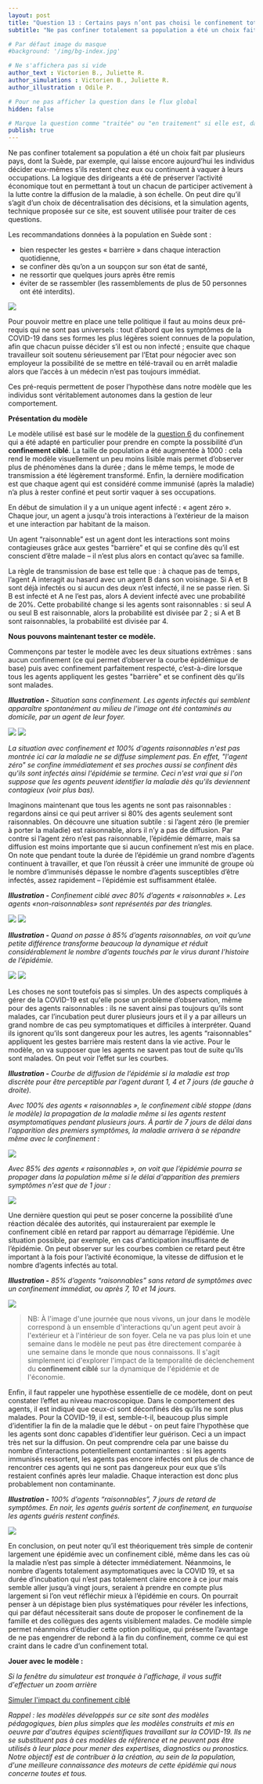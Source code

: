 ```yaml
---
layout: post
title: "Question 13 : Certains pays n’ont pas choisi le confinement total mais le confinement ciblé : est-il possible de juguler ainsi une épidémie ?"
subtitle: "Ne pas confiner totalement sa population a été un choix fait par plusieurs pays, dont la Suède..."

# Par défaut image du masque
#background: '/img/bg-index.jpg'

# Ne s'affichera pas si vide
author_text : Victorien B., Juliette R. 
author_simulations : Victorien B., Juliette R. 
author_illustration : Odile P.

# Pour ne pas afficher la question dans le flux global
hidden: false

# Marque la question comme "traitée" ou "en traitement" si elle est, dans cette ordre, publiée ou non
publish: true
---
```

Ne pas confiner totalement sa population a été un choix fait par plusieurs pays, dont la Suède, par exemple, qui laisse encore aujourd’hui les individus décider eux-mêmes s’ils restent chez eux ou continuent à vaquer à leurs occupations. La logique des dirigeants a été de préserver l’activité économique tout en permettant à tout un chacun de participer activement à la lutte contre la diffusion de la maladie, à son échelle. On peut dire qu’il s’agit d’un choix de décentralisation des décisions, et la simulation agents, technique proposée sur ce site, est souvent utilisée pour traiter de ces questions. 

Les recommandations données à la population en Suède sont  : 
- bien respecter les gestes « barrière » dans chaque interaction quotidienne, 
- se confiner dès qu’on a un soupçon sur son état de santé, 
- ne ressortir que quelques jours après être remis 
- éviter de se rassembler (les rassemblements de plus de 50 personnes ont été interdits). 

<img src="/img/posts/Q13_dessin.jpg" class="full-size">

Pour pouvoir mettre en place une telle politique il faut au moins deux pré-requis qui ne sont pas universels : tout d’abord que les symptômes  de la COVID-19 dans ses formes les plus légères soient connues de la population, afin que chacun puisse décider s’il est ou non infecté ; ensuite que chaque travailleur soit soutenu sérieusement par l’Etat pour négocier avec son employeur la possibilité de se mettre en télé-travail ou en arrêt maladie alors que l’accès à un médecin n’est pas toujours immédiat. 

Ces pré-requis permettent de poser l’hypothèse dans notre modèle que les individus sont véritablement autonomes dans la gestion de leur comportement. 

**Présentation du modèle**

Le modèle utilisé est basé sur le modèle de la [question 6](https://covprehension.org/2020/03/30/q6.html) du confinement qui a été adapté en particulier pour prendre en compte la possibilité d’un **confinement ciblé**. La taille de population a été augmentée à 1000 : cela rend le modèle visuellement un peu moins lisible mais permet d’observer plus de phénomènes dans la durée ; dans le même temps, le mode de transmission a été légèrement transformé. Enfin, la dernière modification est que chaque agent qui est considéré comme immunisé (après la maladie) n’a plus à rester confiné et peut sortir vaquer à ses occupations.

En début de simulation il y a un unique agent infecté : « agent zéro ». Chaque jour, un agent a jusqu'à trois interactions à l’extérieur de la maison et une interaction par habitant de la maison.

Un agent “raisonnable” est un agent dont les interactions sont moins contagieuses grâce aux gestes "barrière” et qui se confine dès qu’il est conscient d’être malade – il n’est plus alors en contact qu’avec sa famille.

La règle de transmission de base est telle que : à chaque pas de temps, l’agent A interagit au hasard avec un agent B dans son voisinage. Si A et B sont déjà infectés ou si aucun des deux n’est infecté, il ne se passe rien. Si B est infecté et A ne l’est pas, alors A devient infecté avec une probabilité de 20%. Cette probabilité change si les agents sont raisonnables : si seul A ou seul B est raisonnable, alors la probabilité est divisée par 2 ; si A et B sont raisonnables, la probabilité est divisée par 4.


**Nous pouvons maintenant tester ce modèle.**

Commençons par tester le modèle avec les deux situations extrêmes : sans aucun confinement (ce qui permet d’observer la courbe épidémique de base) puis avec confinement parfaitement respecté, c’est-à-dire lorsque tous les agents appliquent les gestes "barrière" et se confinent dès qu’ils sont malades. 

***Illustration -*** *Situation sans confinement. Les agents infectés qui semblent apparaître spontanément au milieu de l'image ont été contaminés au domicile, par un agent de leur foyer.*

<img src="/img/posts/Q13-Gif-ssconf.gif" class="half-size">
<img src="/img/posts/Q13-ssconf-fr.jpg" class="half-size">

*La situation avec confinement et 100% d'agents raisonnables n'est pas montrée ici car la maladie ne se diffuse simplement pas. En effet, "l'agent zéro" se confine immédiatement et ses proches aussi se confinent dès qu'ils sont infectés ainsi l'épidémie se termine. Ceci n'est vrai que si l'on suppose que les agents peuvent identifier la maladie dès qu'ils deviennent contagieux (voir plus bas).*

Imaginons maintenant que tous les agents ne sont pas raisonnables : regardons ainsi ce qui peut arriver si 80% des agents seulement sont raisonnables. On découvre une situation subtile : si l’agent zéro (le premier à porter la maladie) est raisonnable, alors il n’y a pas de diffusion. Par contre si l’agent zéro n’est pas raisonnable, l’épidémie démarre, mais sa diffusion est moins importante que si aucun confinement n’est mis en place. On note que pendant toute la durée de l’épidémie un grand nombre d’agents continuent à travailler, et que l’on réussit à créer une immunité de groupe où le nombre d’immunisés dépasse le nombre d’agents susceptibles d’être infectés, assez rapidement – l’épidémie est suffisamment étalée.

***Illustration -*** *Confinement ciblé avec 80% d’agents « raisonnables ». Les agents «non-raisonnables» sont représentés par des triangles.*

<img src="/img/posts/Q13-Gif-conf-80-0-0.gif" class="half-size">

<img src="/img/posts/Q13-conf-80-0-0-fr.jpg" class="full-size">


***Illustration -*** *Quand on passe à 85% d’agents raisonnables, on voit qu’une petite différence transforme beaucoup la dynamique et réduit considérablement le nombre d’agents touchés par le virus durant l’histoire de l’épidémie.*

<img src="/img/posts/Q13-Gif-conf-85-0-0.gif" class="half-size">

<img src="/img/posts/Q13-conf-85-0-0-fr.jpg" class="full-size">

Les choses ne sont toutefois pas si simples. Un des aspects compliqués à gérer de la COVID-19 est qu'elle pose un problème d’observation, même pour des agents raisonnables : ils ne savent ainsi pas toujours qu’ils sont malades, car l’incubation peut durer plusieurs jours et il y a par ailleurs un grand nombre de cas peu symptomatiques et difficiles à interpréter. Quand ils ignorent qu’ils sont dangereux pour les autres, les agents “raisonnables” appliquent les gestes barrière mais restent dans la vie active. Pour le modèle, on va supposer que les agents ne savent pas tout de suite qu’ils sont malades. On peut voir l’effet sur les courbes.

***Illustration -*** *Courbe de diffusion de l’épidémie si la maladie est trop discrète pour être perceptible par l’agent durant 1, 4 et 7 jours (de gauche à droite).*  

*Avec 100% des agents « raisonnables », le confinement ciblé stoppe (dans le modèle) la propagation de la maladie même si les agents restent asymptomatiques pendant plusieurs jours. À partir de 7 jours de délai dans l'apparition des premiers symptômes, la maladie arrivera à se répandre même avec le confinement :*

<img src="/img/posts/Q13-Gif-Conf-100-147-0-fr.jpg" class="full-size">


*Avec 85% des agents « raisonnables », on voit que l’épidémie pourra se propager dans la population même si le délai d'apparition des premiers symptômes n'est que de 1 jour :*

<img src="/img/posts/Q13-Gif-Conf-85-147-0-fr.jpg" class="full-size">

Une dernière question qui peut se poser concerne la possibilité d’une réaction décalée des autorités, qui instaureraient par exemple le confinement ciblé en retard par rapport au démarrage l’épidémie. Une situation possible, par exemple, en cas d'anticipation insuffisante de l’épidémie. On peut observer sur les courbes combien ce retard peut être important à la fois pour l’activité économique, la vitesse de diffusion et le nombre d’agents infectés au total. 

***Illustration -*** *85% d’agents “raisonnables” sans retard de symptômes avec un confinement immédiat, ou après 7, 10 et 14 jours.*

<img src="/img/posts/Q13-Gif-conf-85-0-071014-fr.gif" class="full-size">

>  NB: À l'image d'une journée que nous vivons, un jour dans le modèle correspond à un ensemble d'interactions qu'un agent peut avoir à l'extérieur et à l'intérieur de son foyer. Cela ne va pas plus loin et une semaine dans le modèle ne peut pas être directement comparée à une semaine dans le monde que nous connaissons. Il s'agit simplement ici d'explorer l'impact de la temporalité de déclenchement du **confinement ciblé** sur la dynamique de l'épidémie et de l'économie.

Enfin, il faut rappeler une hypothèse essentielle de ce modèle, dont on peut constater l’effet au niveau macroscopique. Dans le comportement des agents, il est indiqué que ceux-ci sont déconfinés dès qu’ils ne sont plus malades. Pour la COVID-19, il est, semble-t-il, beaucoup plus simple d’identifier la fin de la maladie que le début - on peut faire l’hypothèse que les agents sont donc capables d’identifier leur guérison. Ceci a un impact très net sur la diffusion. On peut comprendre cela par une baisse du nombre d’interactions potentiellement contaminantes : si les agents immunisés ressortent, les agents pas encore infectés ont plus de chance de rencontrer ces agents qui ne sont pas dangereux pour eux que s’ils restaient confinés après leur maladie. Chaque interaction est donc plus probablement non contaminante.

***Illustration -*** *100% d’agents “raisonnables”, 7 jours de retard de symptômes. En noir, les agents guéris sortent de confinement, en turquoise les agents guéris restent confinés.*

<img src="/img/posts/Q13-conf-85-0-0-sortie-recovered-fr.jpg" class="half-size">

En conclusion, on peut noter qu’il est théoriquement très simple de contenir largement une épidémie avec un confinement ciblé, même dans les cas où la maladie n’est pas simple à détecter immédiatement. Néanmoins, le nombre d’agents totalement asymptomatiques avec la  COVID 19, et sa durée d’incubation qui n’est pas totalement claire encore à ce jour mais semble aller jusqu’à vingt jours, seraient à prendre en compte plus largement si l’on veut réfléchir mieux à l’épidémie en cours. On pourrait penser à un dépistage bien plus systématiques pour révéler les infections, qui par défaut nécessiterait sans doute de proposer le confinement de la famille et des collègues des agents visiblement malades. Ce modèle simple permet néanmoins d’étudier cette option politique, qui présente l’avantage de ne pas engendrer de rebond à la fin du confinement, comme ce qui est craint dans le cadre d’un confinement total. 

**Jouer avec le modèle :**

*Si la fenêtre du simulateur est tronquée à l'affichage, il vous suffit d'effectuer un zoom arrière*

<a href="#" class="btn btn-primary" 
onclick="loadIframeSimulator(13, this); return false;">Simuler l'impact du confinement ciblé</a>
<div class="iframeContainer"></div>

*Rappel : les modèles développés sur ce site sont des modèles pédagogiques, bien plus simples que les modèles construits et mis en oeuvre par d'autres équipes scientifiques travaillant sur la COVID-19. Ils ne se substituent pas à ces modèles de référence et ne peuvent pas être utilisés à leur place pour mener des expertises, diagnostics ou pronostics. Notre objectif est de contribuer à la création, au sein de la population, d'une meilleure connaissance des moteurs de cette épidémie qui nous concerne toutes et tous.*  
